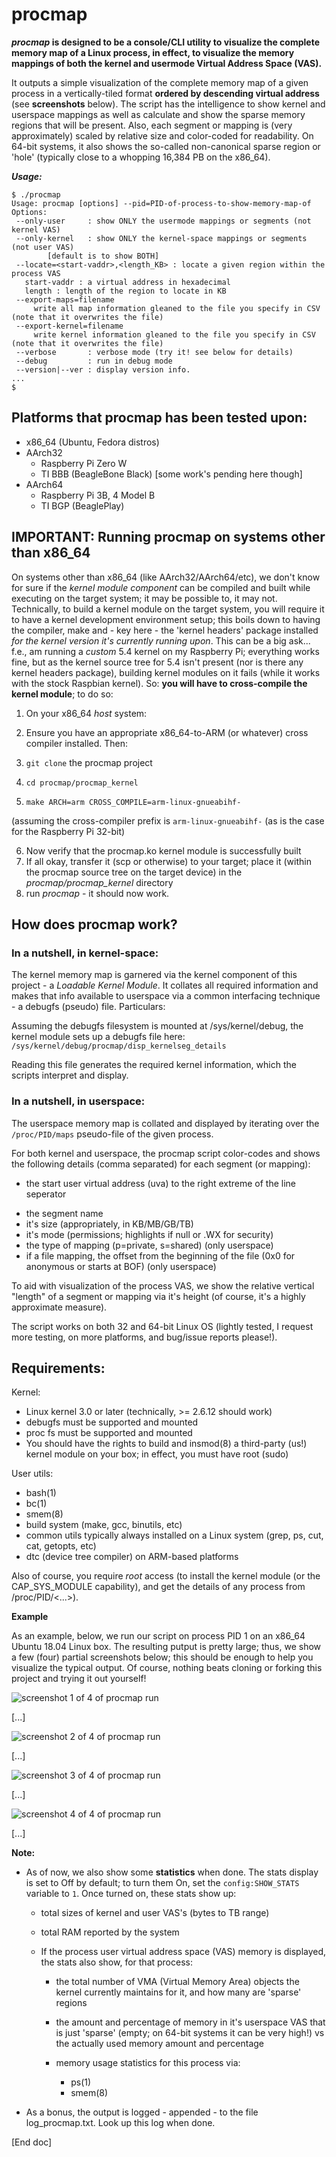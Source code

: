 # procmap
***procmap* is designed to be a console/CLI utility to visualize the complete memory map of a Linux process, in effect, to visualize the memory mappings of both the kernel and usermode Virtual Address Space (VAS).**

It outputs a simple visualization of the complete memory map of a given process in a vertically-tiled format **ordered by descending virtual address** (see **screenshots** below). The script has the intelligence to show kernel and userspace mappings as well as calculate and show the sparse memory regions that will be present. Also, each segment or mapping is (very approximately) scaled by relative size and color-coded for readability. On 64-bit systems, it also shows the so-called non-canonical sparse region or 'hole' (typically close to a whopping 16,384 PB on the x86_64).

***Usage:***

    $ ./procmap
    Usage: procmap [options] --pid=PID-of-process-to-show-memory-map-of
    Options:
     --only-user     : show ONLY the usermode mappings or segments (not kernel VAS)
     --only-kernel   : show ONLY the kernel-space mappings or segments (not user VAS)
            [default is to show BOTH]
     --locate=<start-vaddr>,<length_KB> : locate a given region within the process VAS
       start-vaddr : a virtual address in hexadecimal
       length : length of the region to locate in KB
     --export-maps=filename
         write all map information gleaned to the file you specify in CSV (note that it overwrites the file)
     --export-kernel=filename
         write kernel information gleaned to the file you specify in CSV (note that it overwrites the file)
     --verbose       : verbose mode (try it! see below for details)
     --debug         : run in debug mode
     --version|--ver : display version info.
    ...
    $

## Platforms that procmap has been tested upon:

- x86_64 (Ubuntu, Fedora distros)
- AArch32
    - Raspberry Pi Zero W
    - TI BBB (BeagleBone Black) [some work's pending here though]
- AArch64
    - Raspberry Pi 3B, 4 Model B
    - TI BGP (BeaglePlay)


## IMPORTANT: Running procmap on systems other than x86_64

On systems other than x86_64 (like AArch32/AArch64/etc), we don't know for sure if the *kernel module component* can be compiled and built while executing on
the target system; it may be possible to, it may not. Technically, to build a kernel module on the target system, you will require it to have a kernel development environment setup; this boils down to having the compiler, make and - key here - the 'kernel headers' package installed *for the kernel version it's currently running upon*. This can be a big ask... f.e., am running a *custom* 5.4 kernel on my Raspberry Pi; everything works fine, but as the kernel source tree for 5.4 isn't present (nor is there any kernel headers package), building kernel modules on it fails (while it works with the stock Raspbian kernel).
So: **you will have to cross-compile the kernel module**; to do so:

1. On your x86_64 *host* system:
2. Ensure you have an appropriate x86_64-to-ARM (or whatever) cross compiler installed. Then:

3. `git clone` the procmap project
4. `cd procmap/procmap_kernel`
5. `make ARCH=arm CROSS_COMPILE=arm-linux-gnueabihf-`

(assuming the cross-compiler prefix is `arm-linux-gnueabihf-` (as is the case for the Raspberry Pi 32-bit)

6. Now verify that the procmap.ko kernel module is successfully built
7. If all okay, transfer it (scp or otherwise) to your target; place it (within the procmap source tree on the target device) in the *procmap/procmap_kernel* directory
8. run *procmap* - it should now work.


## How does procmap work?

### In a nutshell, in kernel-space:

The kernel memory map is garnered via the kernel component of this project - a *Loadable Kernel Module*. It collates all required information and makes that info available to userspace via a common interfacing technique - a debugfs (pseudo) file. Particulars:

Assuming the debugfs filesystem is mounted at /sys/kernel/debug, the kernel module sets up a debugfs file here:
` /sys/kernel/debug/procmap/disp_kernelseg_details`

Reading this file generates the required kernel information, which the scripts interpret and display.

### In a nutshell, in userspace:

The userspace memory map is collated and displayed by iterating over the `/proc/PID/maps` pseudo-file of the given process.

For both kernel and userspace, the procmap script color-codes and shows the following details (comma separated) for each segment (or mapping):

  * the start user virtual address (uva) to the right extreme of the line seperator
 - the segment name
 - it's size (appropriately, in KB/MB/GB/TB)
 - it's mode (permissions; highlights if null or .WX for security)
 - the type of mapping (p=private, s=shared) (only userspace)
 - if a file mapping, the offset from the beginning of the file (0x0 for anonymous or starts at BOF) (only userspace)

To aid with visualization of the process VAS, we show the relative vertical "length" of a segment or mapping via it's height (of course, it's a highly approximate measure).

The script works on both 32 and 64-bit Linux OS (lightly tested, I request more testing, on more platforms, and bug/issue reports please!).

## Requirements:

Kernel:

- Linux kernel 3.0 or later (technically, >= 2.6.12 should work)
- debugfs must be supported and mounted
- proc fs must be supported and mounted
- You should have the rights to build and insmod(8) a third-party (us!) kernel module on your box; in effect, you must have root (sudo)

User utils:

- bash(1)
- bc(1)
- smem(8)
- build system (make, gcc, binutils, etc)
- common utils typically always installed on a Linux system (grep, ps, cut, cat, getopts, etc)
- dtc (device tree compiler) on ARM-based platforms

Also of course, you require *root* access (to install the kernel module (or the CAP_SYS_MODULE capability), and get the details of any process from /proc/PID/<...>).

**Example**

As an example, below, we run our script on process PID 1 on an x86_64 Ubuntu 18.04 Linux box. The resulting putput is pretty large; thus, we show a few (four) partial screenshots below; this should be enough to help you visualize the typical output. Of course, nothing beats cloning or forking this project and trying it out yourself!

![screenshot 1 of 4 of procmap run](Screenshot1_x86_64.png)

[...]

![screenshot 2 of 4 of procmap run](Screenshot2_x86_64.png)

[...]

![screenshot 3 of 4 of procmap run](Screenshot3_x86_64.png)

[...]

![screenshot 4 of 4 of procmap run](Screenshot4_x86_64.png)

[...]


**Note:**

- As of now, we also show some **statistics** when done. The stats display is set to Off by default; to turn them On, set the `config:SHOW_STATS` variable to `1`. Once turned on, these stats show up:
     - total sizes of kernel and user VAS's (bytes to TB range)
     - total RAM reported by the system

     - If the process user virtual address space (VAS) memory is displayed, the stats also show, for that process:
        - the total number of VMA (Virtual Memory Area) objects the kernel currently maintains for it, and how many are 'sparse' regions
        - the amount and percentage of memory in it's userspace VAS that is just 'sparse' (empty; on 64-bit systems it can be very high!) vs the actually used memory amount and percentage

         - memory usage statistics for this process via:
            - ps(1)
            - smem(8)

- As a bonus, the output is logged - appended - to the file log_procmap.txt. Look up this log when done.

[End doc]